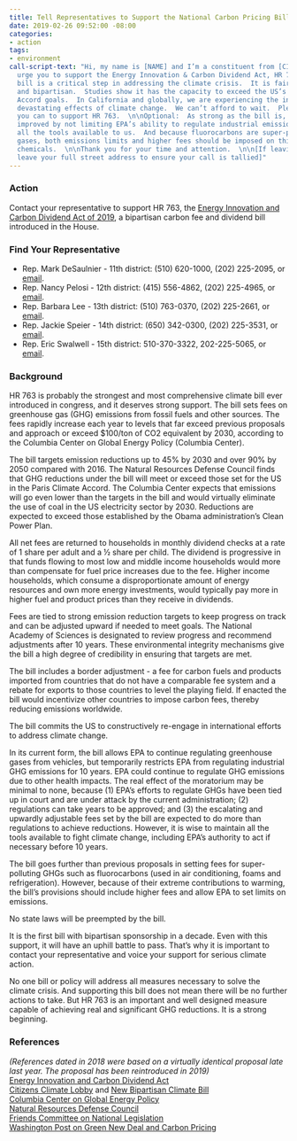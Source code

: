 ```yaml
---
title: Tell Representatives to Support the National Carbon Pricing Bill
date: 2019-02-26 09:52:00 -08:00
categories:
- action
tags:
- environment
call-script-text: "Hi, my name is [NAME] and I’m a constituent from [CITY, ZIP].  \n\nI
  urge you to support the Energy Innovation & Carbon Dividend Act, HR 763.  This important
  bill is a critical step in addressing the climate crisis.  It is fair, effective,
  and bipartisan.  Studies show it has the capacity to exceed the US’s Paris Climate
  Accord goals.  In California and globally, we are experiencing the increasingly
  devastating effects of climate change.  We can’t afford to wait.  Please do all
  you can to support HR 763.  \n\nOptional:  As strong as the bill is, it could be
  improved by not limiting EPA’s ability to regulate industrial emissions.  We need
  all the tools available to us.  And because fluorocarbons are super-polluting greenhouse
  gases, both emissions limits and higher fees should be imposed on this class of
  chemicals.  \n\nThank you for your time and attention.  \n\n[If leaving a voicemail,
  leave your full street address to ensure your call is tallied]"
---
```


### Action
Contact your representative to support HR 763, the [Energy Innovation and Carbon Dividend Act of 2019](https://teddeutch.house.gov/news/documentsingle.aspx?DocumentID=399493), a bipartisan carbon fee and dividend bill introduced in the House.  

### Find Your Representative
  * Rep. Mark DeSaulnier - 11th district:  (510) 620-1000, (202) 225-2095, or [email](https://desaulnier.house.gov/contact/email).  
  * Rep. Nancy Pelosi - 12th district:  (415) 556-4862, (202) 225-4965, or [email](https://pelosi.house.gov/contact-me/email-me).  
  * Rep. Barbara Lee - 13th district:  (510) 763-0370, (202) 225-2661, or [email](https://lee.house.gov/contact/email-me).  
  * Rep. Jackie Speier - 14th district: (650) 342-0300, (202) 225-3531, or [email](https://speier.house.gov/contact/email).  
  * Rep. Eric Swalwell - 15th district: 510-370-3322, 202-225-5065, or [email](https://swalwell.house.gov/contact).  

### Background
HR 763 is probably the strongest and most comprehensive climate bill ever introduced in congress, and it deserves strong support.  The bill sets fees on greenhouse gas (GHG) emissions from fossil fuels and other sources. The fees rapidly increase each year to levels that far exceed previous proposals and approach or exceed $100/ton of CO2 equivalent by 2030, according to the Columbia Center on Global Energy Policy (Columbia Center).  

The bill targets emission reductions up to 45% by 2030 and over 90% by 2050 compared with 2016.  The Natural Resources Defense Council finds that GHG reductions under the bill will meet or exceed those set for the US in the Paris Climate Accord.  The Columbia Center expects that emissions will go even lower than the targets in the bill and would virtually eliminate the use of coal in the US electricity sector by 2030. Reductions are expected to exceed those established by the Obama administration’s Clean Power Plan.  

All net fees are returned to households in monthly dividend checks at a rate of 1 share per adult and a ½ share per child.  The dividend is progressive in that funds flowing to most low and middle income households would more than compensate for fuel price increases due to the fee.  Higher income households, which consume a disproportionate amount of energy resources and own more energy investments, would typically pay more in higher fuel and product prices than they receive in dividends.  

Fees are tied to strong emission reduction targets to keep progress on track and can be adjusted upward if needed to meet goals.  The National Academy of Sciences is designated to review progress and recommend adjustments after 10 years. These environmental integrity mechanisms give the bill a high degree of credibility in ensuring that targets are met.  

The bill includes a border adjustment - a fee for carbon fuels and products imported from countries that do not have a comparable fee system and a rebate for exports to those countries to level the playing field. If enacted the bill would incentivize other countries to impose carbon fees, thereby reducing emissions worldwide.  

The bill commits the US to constructively re-engage in international efforts to address climate change.  

In its current form, the bill allows EPA to continue regulating greenhouse gases from vehicles, but temporarily restricts EPA from regulating industrial GHG emissions for 10 years.  EPA could continue to regulate GHG emissions due to other health impacts. The real effect of the moratorium may be minimal to none, because (1) EPA’s efforts to regulate GHGs have been tied up in court and are under attack by the current administration; (2) regulations can take years to be approved; and (3) the escalating and upwardly adjustable fees set by the bill are expected to do more than regulations to achieve reductions.  However, it is wise to maintain all the tools available to fight climate change, including EPA’s authority to act if necessary before 10 years.  

The bill goes further than previous proposals in setting fees for super-polluting GHGs such as fluorocarbons (used in air conditioning, foams and refrigeration).  However, because of their extreme contributions to warming, the bill’s provisions should include higher fees and allow EPA to set limits on emissions.  

No state laws will be preempted by the bill.  

It is the first bill with bipartisan sponsorship in a decade. Even with this support, it will have an uphill battle to pass. That’s why it is important to contact your representative and voice your support for serious climate action.  

No one bill or policy will address all measures necessary to solve the climate crisis. And supporting this bill does not mean there will be no further actions to take.  But HR 763 is an important and well designed measure 
capable of achieving real and significant GHG reductions.  It is a strong beginning.  


### References
*(References dated in 2018 were based on a virtually identical proposal late last year. The proposal has been reintroduced in 2019)*  
[Energy Innovation and Carbon Dividend Act](https://teddeutch.house.gov/news/documentsingle.aspx?DocumentID=399493)  
[Citizens Climate Lobby](https://citizensclimatelobby.org/energy-innovation-and-carbon-dividend-act/) and [New Bipartisan Climate Bill](http://redgreenandblue.org/2018/12/05/new-bipartisan-climate-bill-energy-innovation-carbon-dividend-act/)  
[Columbia Center on Global Energy Policy](https://energypolicy.columbia.edu/research/commentary/how-bipartisan-energy-innovation-and-carbon-dividend-act-compares-other-carbon-tax-proposals?utm_source=Center+on+Global+Energy+Policy+Mailing+List&utm_campaign=b99c249ff8-EMAIL_CAMPAIGN_2018_11_27_06_07&utm_medium=email&utm_term=0_0773077aac-b99c249ff8-62135157)  
[Natural Resources Defense Council](https://www.nrdc.org/experts/david-doniger/new-bi-partisan-congressional-initiative-climate-change)  
[Friends Committee on National Legislation](https://www.fcnl.org/documents/886)  
[Washington Post on Green New Deal and Carbon Pricing](https://www.washingtonpost.com/opinions/want-a-green-new-deal-heres-a-better-one/2019/02/24/2d7e491c-36d2-11e9-af5b-b51b7ff322e9_story.html?utm_term=.e7dab1af6de9)  